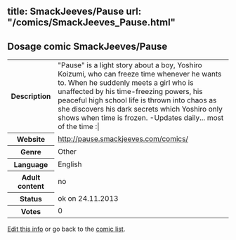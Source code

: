 title: SmackJeeves/Pause
url: "/comics/SmackJeeves_Pause.html"
---
Dosage comic SmackJeeves/Pause
-----------------------------------------

<p id="msg"></p>
<script type="text/javascript">
if (window.location.search === '?edit_info_mail=sent_ok') {
  var elem = document.getElementById("msg");
  elem.innerHTML = 'Edited information sucessfully sent for review, which is usually done daily. Thanks!';
  elem.className = 'ok';
}
</script>
<table class="comicinfo">
<tr>
<th>Description</th><td>&quot;Pause&quot; is a light story about a boy, Yoshiro Koizumi, who can freeze time whenever he wants to. When he suddenly meets a girl who is unaffected by his time-freezing powers, his peaceful high school life is thrown into chaos as she discovers his dark secrets which Yoshiro only shows when time is frozen. -Updates daily... most of the time :|</td>
</tr>
<tr>
<th>Website</th><td><a href="http://pause.smackjeeves.com/comics/">http://pause.smackjeeves.com/comics/</a></td>
</tr>
<tr>
<th>Genre</th><td>Other</td>
</tr>
<tr>
<th>Language</th><td>English</td>
</tr>
<tr>
<th>Adult content</th><td>no</td>
</tr>
<tr>
<th>Status</th><td>ok on 24.11.2013</td>
</tr>
<tr>
<th>Votes</th><td>0</td>
</tr>
</table>

[Edit this info](SmackJeeves_Pause_edit.html) or go back to the [comic list](../comic-index.html).
